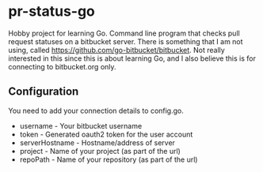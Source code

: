# pr-status-go

Hobby project for learning Go. Command line program that checks pull request statuses on a bitbucket server.
There is something that I am not using, called https://github.com/go-bitbucket/bitbucket.
Not really interested in this since this is about learning Go, and I also believe this is for connecting to bitbucket.org only.

## Configuration

You need to add your connection details to config.go.

- username - Your bitbucket username
- token - Generated oauth2 token for the user account
- serverHostname - Hostname/address of server
- project - Name of your project (as part of the url)
- repoPath - Name of your repository (as part of the url)
